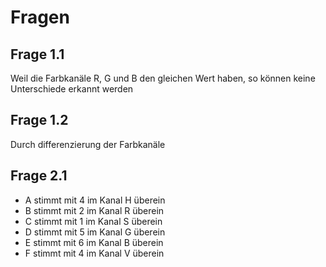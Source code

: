 # Fragen
## Frage 1.1
Weil die Farbkanäle R, G und B den gleichen Wert haben, so können keine
Unterschiede erkannt werden

## Frage 1.2
Durch differenzierung der Farbkanäle

## Frage 2.1
- A stimmt mit 4 im Kanal H überein
- B stimmt mit 2 im Kanal R überein
- C stimmt mit 1 im Kanal S überein
- D stimmt mit 5 im Kanal G überein
- E stimmt mit 6 im Kanal B überein
- F stimmt mit 4 im Kanal V überein
